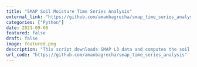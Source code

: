 ```yaml
---
title: "SMAP Soil Moisture Time Series Analysis"
external_link: "https://github.com/amanbagrecha/smap_time_series_analysis"
categories: ["Python"]
date: 2021-09-08
featured: false
draft: false
image: featured.png
description: "This script downloads SMAP L3 data and computes the soil moisture time series for specified region."
url_code: "https://github.com/amanbagrecha/smap_time_series_analysis"
---
```

